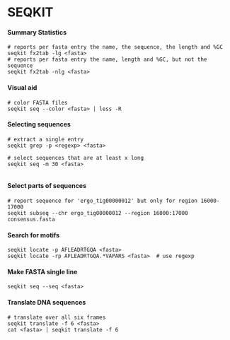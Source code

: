 # SEQKIT

#### Summary Statistics
```
# reports per fasta entry the name, the sequence, the length and %GC
seqkit fx2tab -lg <fasta>		
# reports per fasta entry the name, length and %GC, but not the sequence
seqkit fx2tab -nlg <fasta>		
```

#### Visual aid
```
# color FASTA files
seqkit seq --color <fasta> | less -R    
```

#### Selecting sequences
```
# extract a single entry
seqkit grep -p <regexp> <fasta>

# select sequences that are at least x long
seqkit seq -m 30 <fasta>


```

#### Select parts of sequences
```
# report sequence for 'ergo_tig00000012' but only for region 16000-17000
seqkit subseq --chr ergo_tig00000012 --region 16000:17000 consensus.fasta
```

#### Search for motifs
```
seqkit locate -p AFLEADRTGQA <fasta>
seqkit locate -rp AFLEADRTGQA.*VAPARS <fasta>  # use regexp
```

#### Make FASTA single line
```
seqkit seq --seq <fasta>
```

#### Translate DNA sequences 
```
# translate over all six frames
seqkit translate -f 6 <fasta>
cat <fasta> | seqkit translate -f 6
```
